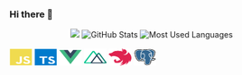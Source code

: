 ### Hi there 👋
<div align='center'>
  <img width='75%' src='https://github-readme-streak-stats.herokuapp.com?user=rodrigobpe&theme=transparent&hide_border=true&mode=weekly' />
  <img height='200em' src='https://github-readme-stats.vercel.app/api?username=rodrigobpe&show_icons=true&theme=transparent&hide_border=true' alt='GitHub Stats'>
  <img height='200em' src='https://github-readme-stats.vercel.app/api/top-langs/?username=marcuscostagraciano&layout=compact&langs_count=7&theme=transparent&hide_border=true' alt='Most Used Languages'>
</div>
<div style="display: inline_block"><br>
  <img align="center" alt="Rodrigo-js" height="30" width="40" src="https://raw.githubusercontent.com/devicons/devicon/master/icons/javascript/javascript-plain.svg">
  <img align="center" alt="Rodrigo-ts" height="30" width="40" src="https://raw.githubusercontent.com/devicons/devicon/master/icons/typescript/typescript-plain.svg">
  <img align="center" alt="Rodrigo-vue" height="30" width="40" src="https://raw.githubusercontent.com/devicons/devicon/master/icons/vuejs/vuejs-original.svg">
  <img align="center" alt="Rodrigo-nuxt" height="30" width="40" src="https://raw.githubusercontent.com/devicons/devicon/master/icons/nuxtjs/nuxtjs-original.svg">
  <img align="center" alt="Rodrigo-nestjs" height="30" width="40" src="https://raw.githubusercontent.com/devicons/devicon/master/icons/nestjs/nestjs-plain.svg">
  <img align="center" alt="Rodrigo-postgres" height="30" width="40" src="https://raw.githubusercontent.com/devicons/devicon/master/icons/postgresql/postgresql-original.svg">

</div>
<!--
**rodrigobpe/rodrigobpe** is a ✨ _special_ ✨ repository because its `README.md` (this file) appears on your GitHub profile.

Here are some ideas to get you started:

- 🔭 I’m currently working on ...
- 🌱 I’m currently learning ...
- 👯 I’m looking to collaborate on ...
- 🤔 I’m looking for help with ...
- 💬 Ask me about ...
- 📫 How to reach me: ...
- 😄 Pronouns: ...
- ⚡ Fun fact: ...
-->
